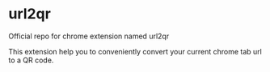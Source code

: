 url2qr
======

Official repo for chrome extension named url2qr

This extension help you to conveniently convert your current chrome tab url to a QR code.
